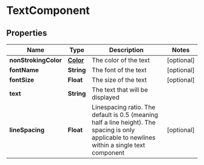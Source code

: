 
# TextComponent

## Properties
Name | Type | Description | Notes
------------ | ------------- | ------------- | -------------
**nonStrokingColor** | [**Color**](Color.md) | The color of the text |  [optional]
**fontName** | **String** | The font of the text |  [optional]
**fontSize** | **Float** | The size of the text |  [optional]
**text** | **String** | The text that will be displayed | 
**lineSpacing** | **Float** | Linespacing ratio. The default is 0.5 (meaning half a line height). The spacing is only applicable to newlines within a single text component |  [optional]



